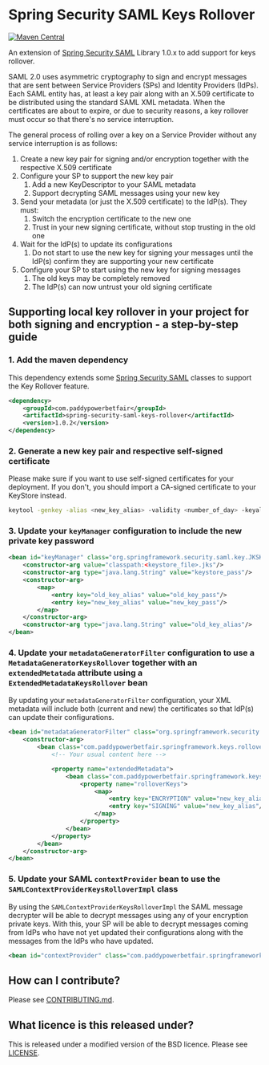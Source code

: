 # Spring Security SAML Keys Rollover

[![Maven Central](https://img.shields.io/maven-central/v/com.paddypowerbetfair/spring-security-saml-keys-rollover.svg?style=plastic)](https://search.maven.org/artifact/com.paddypowerbetfair/spring-security-saml-keys-rollover/)


An extension of [Spring Security SAML][SpringSecuritySAML] Library 1.0.x to add support for keys rollover.

SAML 2.0 uses asymmetric cryptography to sign and encrypt messages that are sent between Service Providers (SPs) and Identity Providers (IdPs).
Each SAML entity has, at least a key pair along with an X.509 certificate to be distributed using the standard SAML XML metadata.
When the certificates are about to expire, or due to security reasons, a key rollover must occur so that there's no service interruption.

The general process of rolling over a key on a Service Provider without any service interruption is as follows:

1. Create a new key pair for signing and/or encryption together with the respective X.509 certificate
2. Configure your SP to support the new key pair
    1. Add a new KeyDescriptor to your SAML metadata
    2. Support decrypting SAML messages using your new key
3. Send your metadata (or just the X.509 certificate) to the IdP(s). They must:
    1. Switch the encryption certificate to the new one
    2. Trust in your new signing certificate, without stop trusting in the old one
4. Wait for the IdP(s) to update its configurations
   1. Do not start to use the new key for signing your messages until the IdP(s) confirm they are supporting your new certificate
5. Configure your SP to start using the new key for signing messages
    1. The old keys may be completely removed
    2. The IdP(s) can now untrust your old signing certificate


## Supporting local key rollover in your project for both signing and encryption - a step-by-step guide

### 1. Add the maven dependency

This dependency extends some [Spring Security SAML][SpringSecuritySAML] classes to support the Key Rollover feature.

```xml
<dependency>
    <groupId>com.paddypowerbetfair</groupId>
    <artifactId>spring-security-saml-keys-rollover</artifactId>
    <version>1.0.2</version>
</dependency>
```

### 2. Generate a new key pair and respective self-signed certificate

Please make sure if you want to use self-signed certificates for your deployment.
If you don't, you should import a CA-signed certificate to your KeyStore instead.

```bash
keytool -genkey -alias <new_key_alias> -validity <number_of_day> -keyalg RSA -keystore <keystore_file>.jks
```

### 3. Update your `keyManager` configuration to include the new private key password

```xml
<bean id="keyManager" class="org.springframework.security.saml.key.JKSKeyManager">
    <constructor-arg value="classpath:<keystore_file>.jks"/>
    <constructor-arg type="java.lang.String" value="keystore_pass"/>
    <constructor-arg>
        <map>
            <entry key="old_key_alias" value="old_key_pass"/>
            <entry key="new_key_alias" value="new_key_pass"/>
        </map>
    </constructor-arg>
    <constructor-arg type="java.lang.String" value="old_key_alias"/>
</bean>
```

### 4. Update your `metadataGeneratorFilter` configuration to use a `MetadataGeneratorKeysRollover` together with an `extendedMetatada` attribute using a `ExtendedMetadataKeysRollover` bean

By updating your `metadataGeneratorFilter` configuration, your XML metadata will include both (current and new) the certificates so that IdP(s) can update their configurations.

```xml
<bean id="metadataGeneratorFilter" class="org.springframework.security.saml.metadata.MetadataGeneratorFilter">
    <constructor-arg>
        <bean class="com.paddypowerbetfair.springframework.keys.rollover.MetadataGeneratorKeysRollover">
            <!-- Your usual content here -->

            <property name="extendedMetadata">
                <bean class="com.paddypowerbetfair.springframework.keys.rollover.ExtendedMetadataKeysRollover">
                    <property name="rolloverKeys">
                        <map>
                            <entry key="ENCRYPTION" value="new_key_alias"/>
                            <entry key="SIGNING" value="new_key_alias"/>
                        </map>
                    </property>
                </bean>
            </property>
        </bean>
    </constructor-arg>
</bean>
``` 

### 5. Update your SAML `contextProvider` bean to use the `SAMLContextProviderKeysRolloverImpl` class

By using the `SAMLContextProviderKeysRolloverImpl` the SAML message decrypter will be able to decrypt messages using any of your encryption private keys.
With this, your SP will be able to decrypt messages coming from IdPs who have not yet updated their configurations along with the messages from the IdPs who have updated.

```xml
<bean id="contextProvider" class="com.paddypowerbetfair.springframework.keys.rollover.SAMLContextProviderKeysRolloverImpl"/>
```

## How can I contribute?
Please see [CONTRIBUTING.md](CONTRIBUTING.md).

## What licence is this released under?
This is released under a modified version of the BSD licence.
Please see [LICENSE](LICENSE).

[SpringSecuritySAML]: https://projects.spring.io/spring-security-saml/